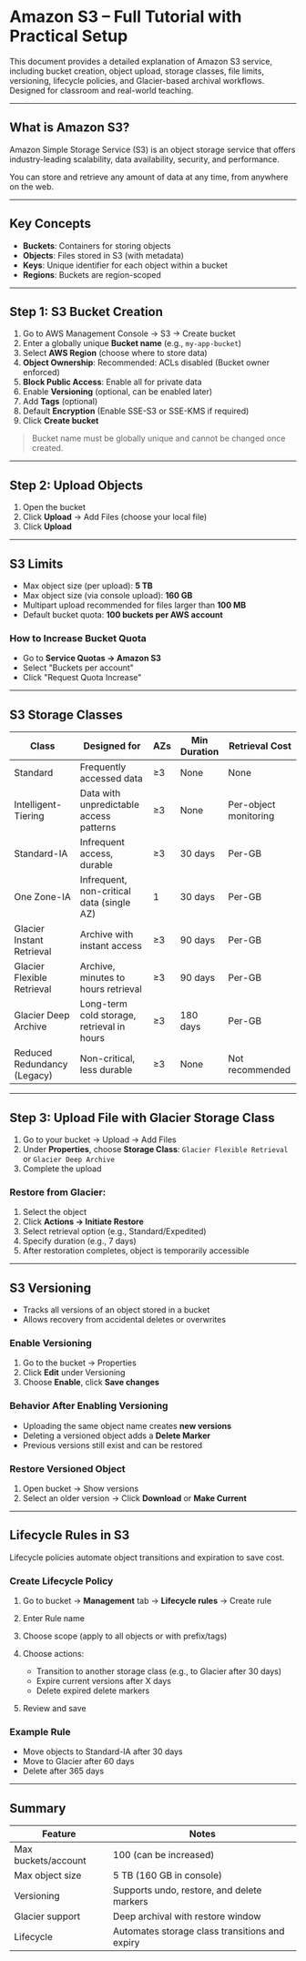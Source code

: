 # Amazon S3 – Full Tutorial with Practical Setup

This document provides a detailed explanation of Amazon S3 service, including bucket creation, object upload, storage classes, file limits, versioning, lifecycle policies, and Glacier-based archival workflows. Designed for classroom and real-world teaching.

---

## What is Amazon S3?

Amazon Simple Storage Service (S3) is an object storage service that offers industry-leading scalability, data availability, security, and performance.

You can store and retrieve any amount of data at any time, from anywhere on the web.

---

## Key Concepts

* **Buckets**: Containers for storing objects
* **Objects**: Files stored in S3 (with metadata)
* **Keys**: Unique identifier for each object within a bucket
* **Regions**: Buckets are region-scoped

---

## Step 1: S3 Bucket Creation

1. Go to AWS Management Console → S3 → Create bucket
2. Enter a globally unique **Bucket name** (e.g., `my-app-bucket`)
3. Select **AWS Region** (choose where to store data)
4. **Object Ownership**: Recommended: ACLs disabled (Bucket owner enforced)
5. **Block Public Access**: Enable all for private data
6. Enable **Versioning** (optional, can be enabled later)
7. Add **Tags** (optional)
8. Default **Encryption** (Enable SSE-S3 or SSE-KMS if required)
9. Click **Create bucket**

> Bucket name must be globally unique and cannot be changed once created.

---

## Step 2: Upload Objects

1. Open the bucket
2. Click **Upload** → Add Files (choose your local file)
3. Click **Upload**

---

## S3 Limits

* Max object size (per upload): **5 TB**
* Max object size (via console upload): **160 GB**
* Multipart upload recommended for files larger than **100 MB**
* Default bucket quota: **100 buckets per AWS account**

### How to Increase Bucket Quota

* Go to **Service Quotas → Amazon S3**
* Select "Buckets per account"
* Click "Request Quota Increase"

---

## S3 Storage Classes

| Class                       | Designed for                               | AZs | Min Duration | Retrieval Cost        |
| --------------------------- | ------------------------------------------ | --- | ------------ | --------------------- |
| Standard                    | Frequently accessed data                   | ≥3  | None         | None                  |
| Intelligent-Tiering         | Data with unpredictable access patterns    | ≥3  | None         | Per-object monitoring |
| Standard-IA                 | Infrequent access, durable                 | ≥3  | 30 days      | Per-GB                |
| One Zone-IA                 | Infrequent, non-critical data (single AZ)  | 1   | 30 days      | Per-GB                |
| Glacier Instant Retrieval   | Archive with instant access                | ≥3  | 90 days      | Per-GB                |
| Glacier Flexible Retrieval  | Archive, minutes to hours retrieval        | ≥3  | 90 days      | Per-GB                |
| Glacier Deep Archive        | Long-term cold storage, retrieval in hours | ≥3  | 180 days     | Per-GB                |
| Reduced Redundancy (Legacy) | Non-critical, less durable                 | ≥3  | None         | Not recommended       |

---

## Step 3: Upload File with Glacier Storage Class

1. Go to your bucket → Upload → Add Files
2. Under **Properties**, choose **Storage Class**: `Glacier Flexible Retrieval` or `Glacier Deep Archive`
3. Complete the upload

### Restore from Glacier:

1. Select the object
2. Click **Actions → Initiate Restore**
3. Select retrieval option (e.g., Standard/Expedited)
4. Specify duration (e.g., 7 days)
5. After restoration completes, object is temporarily accessible

---

## S3 Versioning

* Tracks all versions of an object stored in a bucket
* Allows recovery from accidental deletes or overwrites

### Enable Versioning

1. Go to the bucket → Properties
2. Click **Edit** under Versioning
3. Choose **Enable**, click **Save changes**

### Behavior After Enabling Versioning

* Uploading the same object name creates **new versions**
* Deleting a versioned object adds a **Delete Marker**
* Previous versions still exist and can be restored

### Restore Versioned Object

1. Open bucket → Show versions
2. Select an older version → Click **Download** or **Make Current**

---

## Lifecycle Rules in S3

Lifecycle policies automate object transitions and expiration to save cost.

### Create Lifecycle Policy

1. Go to bucket → **Management** tab → **Lifecycle rules** → Create rule
2. Enter Rule name
3. Choose scope (apply to all objects or with prefix/tags)
4. Choose actions:

   * Transition to another storage class (e.g., to Glacier after 30 days)
   * Expire current versions after X days
   * Delete expired delete markers
5. Review and save

### Example Rule

* Move objects to Standard-IA after 30 days
* Move to Glacier after 60 days
* Delete after 365 days

---

## Summary

| Feature             | Notes                                          |
| ------------------- | ---------------------------------------------- |
| Max buckets/account | 100 (can be increased)                         |
| Max object size     | 5 TB (160 GB in console)                       |
| Versioning          | Supports undo, restore, and delete markers     |
| Glacier support     | Deep archival with restore window              |
| Lifecycle           | Automates storage class transitions and expiry |

